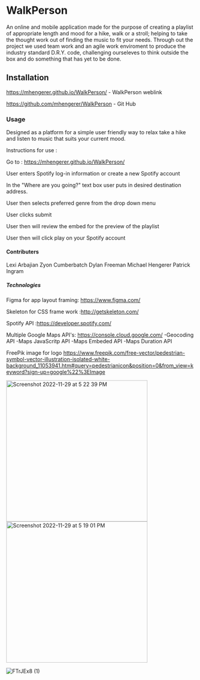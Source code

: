 # WalkPerson
An online and mobile application made for the purpose of creating a playlist of appropriate length and mood for a hike, walk or a stroll;
helping to take the thought work out of finding the music to fit your needs. Through out the project we used team 
work and  an agile work enviroment to produce the industry standard D.R.Y. code, challenging ourseleves to think outside the box and do something that has yet to be done. 


## Installation 
https://mhengerer.github.io/WalkPerson/ - WalkPerson weblink

https://github.com/mhengerer/WalkPerson - Git Hub

### Usage 
Designed as a platform for a simple user friendly way to relax take a hike and listen to music that suits your current mood.  

Instructions for use :

Go to : https://mhengerer.github.io/WalkPerson/

User enters Spotify log-in information or create a new Spotify account

In the "Where are you going?" text box user puts in desired destination address.

User then selects preferred genre from the drop down menu

User clicks submit

User then will review the embed for the preview of the playlist

User  then will click play on your Spotify account


#### Contributers 
Lexi Arbajian
Zyon Cumberbatch
Dylan Freeman
Michael Hengerer
Patrick Ingram 

##### Technologies 
Figma for app layout framing: https://www.figma.com/

Skeleton for CSS frame work :http://getskeleton.com/

Spotify API :https://developer.spotify.com/

Multiple Google Maps API's: https://console.cloud.google.com/
-Geocoding API
-Maps JavaScritp API
-Maps Embeded API
-Maps Duration API 

FreePik image for logo
https://www.freepik.com/free-vector/pedestrian-symbol-vector-illustration-isolated-white-background_11053941.htm#query=pedestrianicon&position=0&from_view=keyword?sign-up=google%22%3EImage



<img width="377" alt="Screenshot 2022-11-29 at 5 22 39 PM" src="https://i.imgur.com/mgD38IY.png">


<img width="377" alt="Screenshot 2022-11-29 at 5 19 01 PM" src="https://i.imgur.com/JCabDxI.png">

![FTrJEx8 (1)](https://user-images.githubusercontent.com/114114167/204669821-8d91ac23-8ebe-495e-8930-f0d9fe0d2b39.png)
